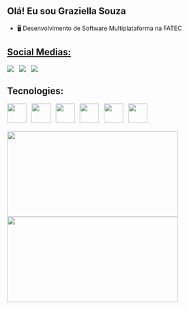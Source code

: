 

## Olá! Eu sou Graziella Souza

- 🖥️ Desenvolvimento de Software Multiplataforma na FATEC
<div>
  <a href="https://github.com/GraziiSouza">
</div>

## **Social Medias:**

<div>
  <a href="https://www.instagram.com/grazi_bjj/" target="_blank"><img src="https://img.shields.io/badge/Instagram-E4405F?style=for-the-badge&logo=instagram&logoColor=white"></a> &nbsp;
  <a href="https://www.linkedin.com/in/graziella-souza-28482326b/" target="_blank"><img src="https://img.shields.io/badge/LinkedIn-0077B5?style=for-the-badge&logo=linkedin&logoColor=white"></a> &nbsp;     
  <a href="mailto:graziisouza0127@gmail.com" targey="_blank"><img src="https://img.shields.io/badge/Gmail-D14836?style=for-the-badge&logo=gmail&logoColor=white"></a> &nbsp;
</div>

## Tecnologies:
<div>
  <img height=45 width=45 src="https://cdn.jsdelivr.net/gh/devicons/devicon@latest/icons/html5/html5-plain-wordmark.svg" /> &nbsp;
  <img height=45 width=45 src="https://cdn.jsdelivr.net/gh/devicons/devicon@latest/icons/css3/css3-plain-wordmark.svg" /> &nbsp;
  <img height=45 width=45 src="https://cdn.jsdelivr.net/gh/devicons/devicon@latest/icons/javascript/javascript-plain.svg" /> &nbsp;
  <img height=45 width=45 src="https://cdn.jsdelivr.net/gh/devicons/devicon@latest/icons/typescript/typescript-plain.svg" /> &nbsp;
  <img height=45 width=45 src="https://cdn.jsdelivr.net/gh/devicons/devicon@latest/icons/figma/figma-original.svg"/> &nbsp;
  <img height=45 width=45  src="https://cdn.jsdelivr.net/gh/devicons/devicon@latest/icons/canva/canva-original.svg" /> &nbsp;
</div>

<br>

  <a href="https://github.com/grazisouza1/github-readme-stats">
  <img height=200 width=400 align="center" src="https://github-readme-stats.vercel.app/api?username=grazisouza1&theme=react" />
</a>
<a href="https://github.com/grazisouza1/convoychat">
  <img height=200 width=400 align="center" src="https://github-readme-stats.vercel.app/api/top-langs?username=grazisouza1&layout=compact&langs_count=8&card_width=320&theme=react" />
</a>
  
  
